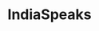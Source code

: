 ---
title: IndiaSpeaks
crosslinks:
- youtubefactsbot
- india
- autotldr
- bakchodi
- indiadiscussion
- youtubot
- IAmA
- AskReddit
- Fitness
- MassdropBot
- tmsbmeta
- indianews
- autourbanbot
- IndiaNonPolitical
- blumune
- worldnews
- u_imguralbumbot
- todayilearned
- IndiaInvestments
- MapPorn
---